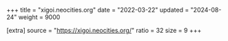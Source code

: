 +++
title = "xigoi.neocities.org"
date = "2022-03-22"
updated = "2024-08-24"
weight = 9000

[extra]
source = "https://xigoi.neocities.org/"
ratio = 32
size = 9
+++
